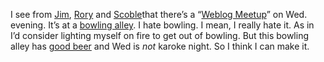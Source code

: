 I see from
[Jim](http://snowstormlife.com/blog/archive/2004/01/11/572.aspx),
[Rory](http://neopoleon.com/blog/posts/2498.aspx) and
[Scoble](http://radio.weblogs.com/0001011/2004/01/16.html#a6213)that
there’s a “[Weblog
Meetup](http://www.anitarowland.com/gmarchives/00001562.html)” on Wed.
evening. It’s at a [bowling alley](http://www.leilanilanes.com/). I hate
bowling. I mean, I really hate it. As in I’d consider lighting myself on
fire to get out of bowling. But this bowling alley has [good
beer](http://www.leilanilanes.com/Lani%20Kai%20Lounge.htm) and Wed is
*not* karoke night. So I think I can make it.
